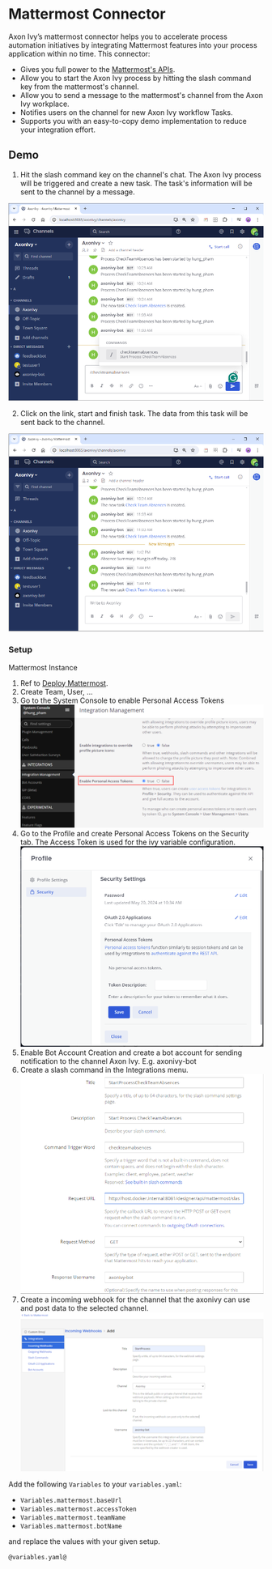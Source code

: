 # Mattermost Connector

Axon Ivy’s mattermost connector helps you to accelerate process automation initiatives by integrating Mattermost features into your process application within no time. This connector:

- Gives you full power to the [Mattermost's APIs](https://api.mattermost.com/).
- Allow you to start the Axon Ivy process by hitting the slash command key from the mattermost's channel.
- Allow you to send a message to the mattermost's channel from the Axon Ivy workplace.
- Notifies users on the channel for new Axon Ivy workflow Tasks.
- Supports you with an easy-to-copy demo implementation to reduce your integration effort.

## Demo

1. Hit the slash command key on the channel's chat.
The Axon Ivy process will be triggered and create a new task.
The task's information will be sent to the channel by a message.

![call-slash-command](images/slash-command.png)

2. Click on the link, start and finish task.
The data from this task will be sent back to the channel.

![task-notification-from-ivy](images/task-notification-from-ivy.png)

### Setup

Mattermost Instance

1. Ref to [Deploy Mattermost](https://docs.mattermost.com/guides/deployment.html).
2. Create Team, User, ...
3. Go to the System Console to enable Personal Access Tokens
![enable-personal-access-token](images/enable-personal-access-token.png)
4. Go to the Profile and create Personal Access Tokens on the Security tab. The Access Token is used for the ivy variable configuration.
![create-personal-access-token](images/create-personal-access-token.png)
5. Enable Bot Account Creation and create a bot account for sending notification to the channel Axon Ivy. E.g. axonivy-bot
6. Create a slash command in the Integrations menu.
![create-slash-command](images/create-slash-command.png)
7. Create a incoming webhook for the channel that the axonivy can use and post data to the selected channel.
![create-incoming-webhook](images/create-incoming-webhook.png)

Add the following `Variables` to your `variables.yaml`:

- `Variables.mattermost.baseUrl`
- `Variables.mattermost.accessToken`
- `Variables.mattermost.teamName`
- `Variables.mattermost.botName`

and replace the values with your given setup.

```
@variables.yaml@
```
